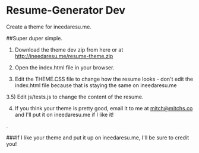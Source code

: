 # Resume-Generator Dev

Create a theme for ineedaresu.me.

##Super duper simple.

1) Download the theme dev zip from here or at http://ineedaresu.me/resume-theme.zip

2) Open the index.html file in your browser.

3) Edit the THEME.CSS file to change how the resume looks - don't edit the index.html file because that is staying the same on ineedaresu.me

  3.5) Edit js/tests.js to change the content of the resume.
    
4) If you think your theme is pretty good, email it to me at mitch@mitchs.co and I'll put it on ineedaresu.me if I like it!

.

###If I like your theme and put it up on ineedaresu.me, I'll be sure to credit you! 
